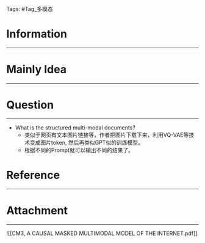 Tags: #Tag_多模态 
# Information
---


# Mainly Idea
---


# Question
---
-  What is the structured multi-modal documents?
	- 类似于网页有文本图片链接等，作者把图片下载下来，利用VQ-VAE等技术变成图片token, 然后再类似GPT似的训练模型。
	- 根据不同的Prompt就可以输出不同的结果了。

# Reference
---


# Attachment
---
![[CM3, A CAUSAL MASKED MULTIMODAL MODEL OF THE INTERNET.pdf]]
